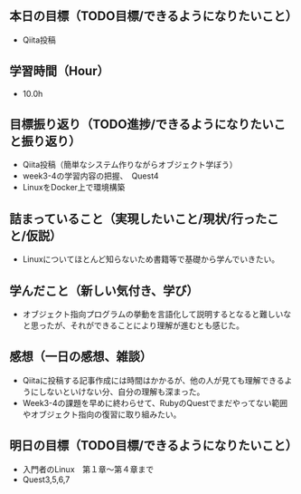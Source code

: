 ## 本日の目標（TODO目標/できるようになりたいこと）
- Qiita投稿
## 学習時間（Hour）
- 10.0h
## 目標振り返り（TODO進捗/できるようになりたいこと振り返り）
- Qiita投稿（簡単なシステム作りながらオブジェクト学ぼう）
- week3-4の学習内容の把握、　Quest4
- LinuxをDocker上で環境構築
## 詰まっていること（実現したいこと/現状/行ったこと/仮説）
- Linuxについてほとんど知らないため書籍等で基礎から学んでいきたい。
## 学んだこと（新しい気付き、学び）
- オブジェクト指向プログラムの挙動を言語化して説明するとなると難しいなと思ったが、それができることにより理解が進むとも感じた。
## 感想（一日の感想、雑談）
- Qiitaに投稿する記事作成には時間はかかるが、他の人が見ても理解できるようにしないといけない分、自分の理解も深まった。
- Week3-4の課題を早めに終わらせて、RubyのQuestでまだやってない範囲やオブジェクト指向の復習に取り組みたい。
## 明日の目標（TODO目標/できるようになりたいこと）
- 入門者のLinux　第１章〜第４章まで
- Quest3,5,6,7
